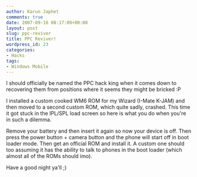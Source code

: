 ```yaml
---
author: Karun Japhet
comments: true
date: 2007-09-16 08:17:09+00:00
layout: post
slug: ppc-reviver
title: PPC Reviver!
wordpress_id: 23
categories:
- Hacks
tags:
- Windows Mobile
---
```


I should officially be named the PPC hack king when it comes down to recovering them from positions where it seems they might be bricked :P

I installed a custom cooked WM6 ROM for my Wizard (I-Mate K-JAM) and then moved to a second custom ROM, which quite sadly, crashed. This time it got stuck in the IPL/SPL load screen so here is what you do when you're in such a dilemma.

Remove your battery and then insert it again so now your device is off. Then press the power button + camera button and the phone will start off in boot loader mode. Then get an official ROM and install it. A custom one should too assuming it has the ability to talk to phones in the boot loader (which almost all of the ROMs should imo).

Have a good night ya'll ;)
